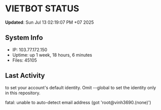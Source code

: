 # VIETBOT STATUS
**Updated**: Sun Jul 13 02:19:07 PM +07 2025

## System Info
- IP: 103.77.172.150
- Uptime: up 1 week, 18 hours, 6 minutes
- Files: 45105

## Last Activity

to set your account's default identity.
Omit --global to set the identity only in this repository.

fatal: unable to auto-detect email address (got 'root@vinh3690.(none)')
